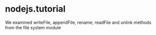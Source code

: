 # nodejs.tutorial
We examined writeFile, appendFile, rename, readFile and unlink methods from the file system module
